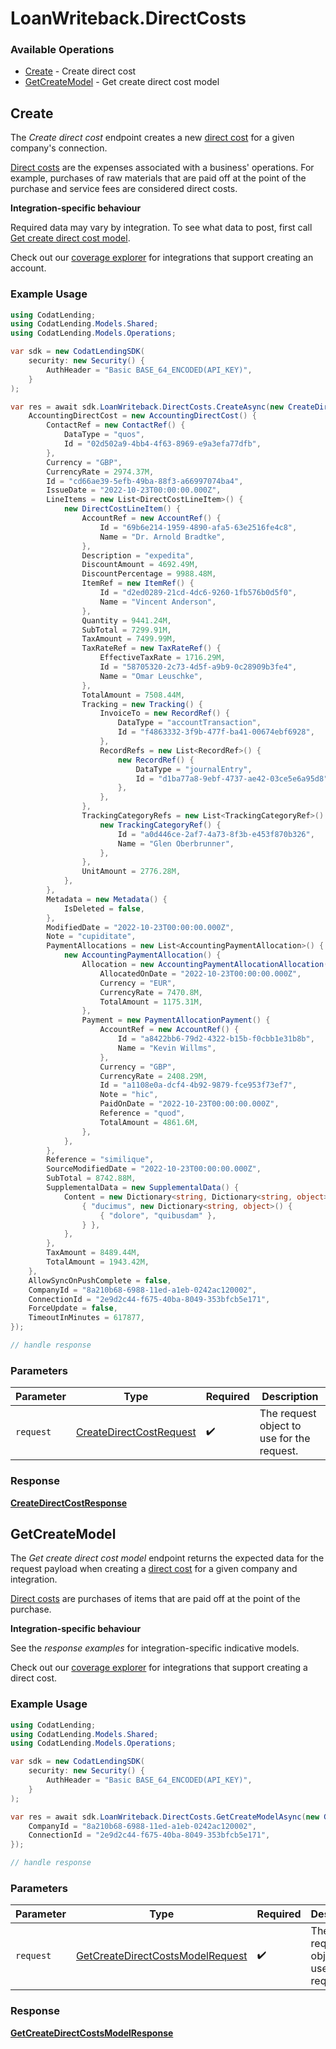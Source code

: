 # LoanWriteback.DirectCosts

### Available Operations

* [Create](#create) - Create direct cost
* [GetCreateModel](#getcreatemodel) - Get create direct cost model

## Create

The *Create direct cost* endpoint creates a new [direct cost](https://docs.codat.io/accounting-api#/schemas/DirectCost) for a given company's connection.

[Direct costs](https://docs.codat.io/accounting-api#/schemas/DirectCost) are the expenses associated with a business' operations. For example, purchases of raw materials that are paid off at the point of the purchase and service fees are considered direct costs.

**Integration-specific behaviour**

Required data may vary by integration. To see what data to post, first call [Get create direct cost model](https://docs.codat.io/accounting-api#/operations/get-create-directCosts-model).

Check out our [coverage explorer](https://knowledge.codat.io/supported-features/accounting?view=tab-by-data-type&dataType=directCosts) for integrations that support creating an account.


### Example Usage

```csharp
using CodatLending;
using CodatLending.Models.Shared;
using CodatLending.Models.Operations;

var sdk = new CodatLendingSDK(
    security: new Security() {
        AuthHeader = "Basic BASE_64_ENCODED(API_KEY)",
    }
);

var res = await sdk.LoanWriteback.DirectCosts.CreateAsync(new CreateDirectCostRequest() {
    AccountingDirectCost = new AccountingDirectCost() {
        ContactRef = new ContactRef() {
            DataType = "quos",
            Id = "02d502a9-4bb4-4f63-8969-e9a3efa77dfb",
        },
        Currency = "GBP",
        CurrencyRate = 2974.37M,
        Id = "cd66ae39-5efb-49ba-88f3-a66997074ba4",
        IssueDate = "2022-10-23T00:00:00.000Z",
        LineItems = new List<DirectCostLineItem>() {
            new DirectCostLineItem() {
                AccountRef = new AccountRef() {
                    Id = "69b6e214-1959-4890-afa5-63e2516fe4c8",
                    Name = "Dr. Arnold Bradtke",
                },
                Description = "expedita",
                DiscountAmount = 4692.49M,
                DiscountPercentage = 9988.48M,
                ItemRef = new ItemRef() {
                    Id = "d2ed0289-21cd-4dc6-9260-1fb576b0d5f0",
                    Name = "Vincent Anderson",
                },
                Quantity = 9441.24M,
                SubTotal = 7299.91M,
                TaxAmount = 7499.99M,
                TaxRateRef = new TaxRateRef() {
                    EffectiveTaxRate = 1716.29M,
                    Id = "58705320-2c73-4d5f-a9b9-0c28909b3fe4",
                    Name = "Omar Leuschke",
                },
                TotalAmount = 7508.44M,
                Tracking = new Tracking() {
                    InvoiceTo = new RecordRef() {
                        DataType = "accountTransaction",
                        Id = "f4863332-3f9b-477f-ba41-00674ebf6928",
                    },
                    RecordRefs = new List<RecordRef>() {
                        new RecordRef() {
                            DataType = "journalEntry",
                            Id = "d1ba77a8-9ebf-4737-ae42-03ce5e6a95d8",
                        },
                    },
                },
                TrackingCategoryRefs = new List<TrackingCategoryRef>() {
                    new TrackingCategoryRef() {
                        Id = "a0d446ce-2af7-4a73-8f3b-e453f870b326",
                        Name = "Glen Oberbrunner",
                    },
                },
                UnitAmount = 2776.28M,
            },
        },
        Metadata = new Metadata() {
            IsDeleted = false,
        },
        ModifiedDate = "2022-10-23T00:00:00.000Z",
        Note = "cupiditate",
        PaymentAllocations = new List<AccountingPaymentAllocation>() {
            new AccountingPaymentAllocation() {
                Allocation = new AccountingPaymentAllocationAllocation() {
                    AllocatedOnDate = "2022-10-23T00:00:00.000Z",
                    Currency = "EUR",
                    CurrencyRate = 7470.8M,
                    TotalAmount = 1175.31M,
                },
                Payment = new PaymentAllocationPayment() {
                    AccountRef = new AccountRef() {
                        Id = "a8422bb6-79d2-4322-b15b-f0cbb1e31b8b",
                        Name = "Kevin Willms",
                    },
                    Currency = "GBP",
                    CurrencyRate = 2408.29M,
                    Id = "a1108e0a-dcf4-4b92-9879-fce953f73ef7",
                    Note = "hic",
                    PaidOnDate = "2022-10-23T00:00:00.000Z",
                    Reference = "quod",
                    TotalAmount = 4861.6M,
                },
            },
        },
        Reference = "similique",
        SourceModifiedDate = "2022-10-23T00:00:00.000Z",
        SubTotal = 8742.88M,
        SupplementalData = new SupplementalData() {
            Content = new Dictionary<string, Dictionary<string, object>>() {
                { "ducimus", new Dictionary<string, object>() {
                    { "dolore", "quibusdam" },
                } },
            },
        },
        TaxAmount = 8489.44M,
        TotalAmount = 1943.42M,
    },
    AllowSyncOnPushComplete = false,
    CompanyId = "8a210b68-6988-11ed-a1eb-0242ac120002",
    ConnectionId = "2e9d2c44-f675-40ba-8049-353bfcb5e171",
    ForceUpdate = false,
    TimeoutInMinutes = 617877,
});

// handle response
```

### Parameters

| Parameter                                                                     | Type                                                                          | Required                                                                      | Description                                                                   |
| ----------------------------------------------------------------------------- | ----------------------------------------------------------------------------- | ----------------------------------------------------------------------------- | ----------------------------------------------------------------------------- |
| `request`                                                                     | [CreateDirectCostRequest](../../models/operations/CreateDirectCostRequest.md) | :heavy_check_mark:                                                            | The request object to use for the request.                                    |


### Response

**[CreateDirectCostResponse](../../models/operations/CreateDirectCostResponse.md)**


## GetCreateModel

The *Get create direct cost model* endpoint returns the expected data for the request payload when creating a [direct cost](https://docs.codat.io/accounting-api#/schemas/DirectCost) for a given company and integration.

[Direct costs](https://docs.codat.io/accounting-api#/schemas/DirectCost) are purchases of items that are paid off at the point of the purchase.

**Integration-specific behaviour**

See the *response examples* for integration-specific indicative models.

Check out our [coverage explorer](https://knowledge.codat.io/supported-features/accounting?view=tab-by-data-type&dataType=directCosts) for integrations that support creating a direct cost.


### Example Usage

```csharp
using CodatLending;
using CodatLending.Models.Shared;
using CodatLending.Models.Operations;

var sdk = new CodatLendingSDK(
    security: new Security() {
        AuthHeader = "Basic BASE_64_ENCODED(API_KEY)",
    }
);

var res = await sdk.LoanWriteback.DirectCosts.GetCreateModelAsync(new GetCreateDirectCostsModelRequest() {
    CompanyId = "8a210b68-6988-11ed-a1eb-0242ac120002",
    ConnectionId = "2e9d2c44-f675-40ba-8049-353bfcb5e171",
});

// handle response
```

### Parameters

| Parameter                                                                                       | Type                                                                                            | Required                                                                                        | Description                                                                                     |
| ----------------------------------------------------------------------------------------------- | ----------------------------------------------------------------------------------------------- | ----------------------------------------------------------------------------------------------- | ----------------------------------------------------------------------------------------------- |
| `request`                                                                                       | [GetCreateDirectCostsModelRequest](../../models/operations/GetCreateDirectCostsModelRequest.md) | :heavy_check_mark:                                                                              | The request object to use for the request.                                                      |


### Response

**[GetCreateDirectCostsModelResponse](../../models/operations/GetCreateDirectCostsModelResponse.md)**

